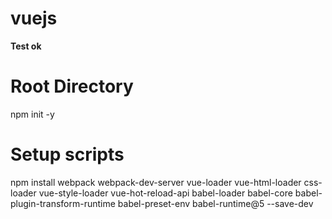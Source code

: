 # vuejs
**Test ok**

# Root Directory
npm init -y

# Setup scripts
npm install webpack webpack-dev-server vue-loader vue-html-loader css-loader vue-style-loader vue-hot-reload-api babel-loader babel-core babel-plugin-transform-runtime babel-preset-env babel-runtime@5 --save-dev